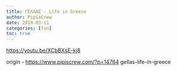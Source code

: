 ```yaml
---
title: ΓΕΛΛΑΣ - Life in Greece
author: PipisCrew
date: 2019-03-11
categories: [fun]
toc: true
---
```


https://youtu.be/XCbBXsE-kj8

origin - https://www.pipiscrew.com/?p=14764 gellas-life-in-greece